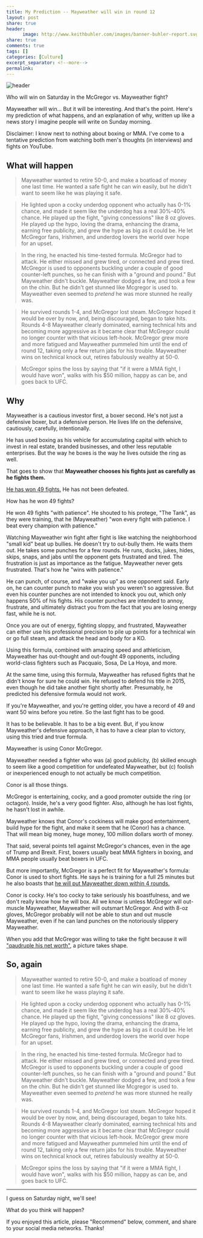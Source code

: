 ```yaml
---
title: My Prediction -- Mayweather will win in round 12
layout: post
share: true
header:
      image: http://www.keithbuhler.com/images/banner-buhler-report.svg
share: true
comments: true
tags: []
categories: [Culture]
excerpt_separator: <!--more-->
permalink: 
---
```



![header](https://static.independent.co.uk/s3fs-public/thumbnails/image/2017/07/25/18/mayweather-mcgregor-2.jpg)


Who will win on Saturday in the McGregor vs. Mayweather fight? 

Mayweather will win... But it will be interesting. And that's the point. Here's my prediction of what happens, and an explanation of why, written up like a news story I imagine people will write on Sunday morning. 

Disclaimer: I know next to nothing about boxing or MMA. I've come to a tentative prediction from watching both men's thoughts (in interviews) and fights on YouTube. 

## What will happen


>Mayweather wanted to retire 50-0, and make a boatload of money one last time. He wanted a safe fight he can win easily, but he didn't want to seem like he was playing it safe. 

>He lighted upon a cocky underdog opponent who actually has 0-1% chance, and made it seem like the underdog has a real 30%-40% chance. He played up the fight, "giving concessions" like 8 oz gloves. He played up the hypo, loving the drama, enhancing the drama, earning free publicity, and grew the hype as big as it could be. He let McGregor fans, Irishmen, and underdog lovers the world over hope for an upset. 

>In the ring, he enacted his time-tested formula. McGregor had to attack. He either missed and grew tired, or connected and grew tired. McGregor is used to opponents buckling under a couple of good counter-left punches, so he can finish with a "ground and pound." But Mayweather didn't buckle.   Mayweather dodged a few, and took a few on the chin. But he didn't get stunned like Mcgregor is used to. Mayweather even seemed to *pretend* he was more stunned he really was. 

>He survived rounds 1-4, and McGregor lost steam. McGregor hoped it would be over by now, and, being discouraged, began to take hits. Rounds 4-8 Mayweather clearly dominated, earning technical hits and becoming more aggressive as it became clear that McGregor could no longer counter with that vicious left-hook. McGregor grew more and more fatigued and Mayweather pummeled him until the end of round 12, taking only a few return jabs for his trouble. Mayweather wins on technical knock out, retires fabulously wealthy at 50-0. 

>McGregor spins the loss by saying that "if it were a MMA fight, I would have won", walks with his $50 million, happy as can be, and goes back to UFC. 



## Why

Mayweather is a cautious investor first, a boxer second. He's not just a defensive boxer, but a defensive person. He lives life on the defensive, cautiously, carefully, intentionally. 

<!--more-->

He has used boxing as his vehicle for accumulating capital with which to invest in real estate, branded businesses, and other less reputable enterprises. But the way he boxes is the way he lives outside the ring as well. 

That goes to show that **Mayweather chooses his fights just as carefully as he fights them.**

[He has won 49 fights.](https://www.youtube.com/watch?v=ZHIhsLhQ-q8) He has not been defeated. 

How has he won 49 fights? 

He won 49 fights "with patience". He shouted to his protege, "The Tank", as they were training, that he (Mayweather) "won every fight with patience. I beat every champion with patience." 

Watching Mayweather win fight after fight is like watching the neighborhood "small kid" beat up bullies. He doesn't try to out-bully them. He waits them out. He takes some punches for a few rounds. He runs, ducks, jukes, hides, skips, snaps, and jabs until the opponent gets frustrated and tired. The frustration is just as importance as the fatigue. Mayweather never gets frustrated. That's how he "wins with patience." 

He can punch, of course, and "wake you up" as one opponent said. Early on, he can counter punch to make you wish you weren't so aggressive. But even his counter punches are not intended to knock you out, which only happens 50% of his fights. His counter punches are intended to annoy, frustrate, and ultimately distract you from the fact that you are losing energy fast, while he is not. 

Once you are out of energy, fighting sloppy, and frustrated, Mayweather can either use his professional precision to pile up points for a technical win or go full steam, and attack the head and body for a KO. 

Using this formula, combined with amazing speed and athleticism, Mayweather has out-thought and out-fought 49 opponents, including world-class fighters such as Pacquaio, Sosa, De La Hoya, and more. 

At the same time, using this formula, Mayweather has refused fights that he didn't know for sure he could win. He refused to defend his title in 2015, even though he did take another fight shortly after. Presumably, he predicted his defensive formula would not work.  

If you're Mayweather, and you're getting older, you have a record of 49 and want 50 wins before you retire. So the last fight has to be good. 

It has to be believable. It has to be a big event. But, if you know Mayweather's defensive approach, it has to have a clear plan to victory, using this tried and true formula. 

Mayweather is using Conor McGregor. 

Mayweather needed a fighter who was (a) good publicity, (b) skilled enough to seem like a good competition for undefeated Mayweather, but (c) foolish or inexperienced enough to not actually be much competition. 

Conor is all those things. 

McGregor is entertaining, cocky, and a good promoter outside the ring (or octagon). Inside, he's a very good fighter. Also, although he has lost fights, he hasn't lost in awhile. 

Mayweather knows that Conor's cockiness will make good entertainment, build hype for the fight, and make it seem that he (Conor) has a chance. That will mean big money, huge money, 100 million dollars worth of money. 

That said, several points tell against McGregor's chances, even in the age of Trump and Brexit. First, boxers usually beat MMA fighters in boxing, and MMA people usually beat boxers in UFC. 

But more importantly, McGregor is a perfect fit for Mayweather's formula:  Conor is used to short fights. He says he is training for a full 25 minutes but he also boasts that [he will put Mayweather down within 4 rounds.](https://www.youtube.com/watch?v=G692bsrWTWk) 

Conor is cocky. He's too cocky to take seriously his boastfulness, and we don't really know how he will box. All we know is unless McGregor will out-muscle Mayweather, Mayweather will outsmart McGregor. And with 8-oz gloves, McGregor probably will not be able to stun and out muscle Mayweather, even if he can land punches on the notoriously slippery Mayweather. 

When you add that McGregor was willing to take the fight because it will ["qaudruple his net worth"](https://www.youtube.com/watch?v=Fgf7mU05WSE), a picture takes shape. 



## So, again

>Mayweather wanted to retire 50-0, and make a boatload of money one last time. He wanted a safe fight he can win easily, but he didn't want to seem like he wass playing it safe. 

>He lighted upon a cocky underdog opponent who actually has 0-1% chance, and made it seem like the underdog has a real 30%-40% chance. He played up the fight, "giving concessions" like 8 oz gloves. He played up the hypo, loving the drama, enhancing the drama, earning free publicity, and grew the hype as big as it could be. He let McGregor fans, Irishmen, and underdog lovers the world over hope for an upset. 

>In the ring, he enacted his time-tested formula. McGregor had to attack. He either missed and grew tired, or connected and grew tired. McGregor is used to opponents buckling under a couple of good counter-left punches, so he can finish with a "ground and pound." But Mayweather didn't buckle.   Mayweather dodged a few, and took a few on the chin. But he didn't get stunned like Mcgregor is used to. Mayweather even seemed to *pretend* he was more stunned he really was. 

>He survived rounds 1-4, and McGregor lost steam. McGregor hoped it would be over by now, and, being discouraged, began to take hits. Rounds 4-8 Mayweather clearly dominated, earning technical hits and becoming more aggressive as it became clear that McGregor could no longer counter with that vicious left-hook. McGregor grew more and more fatigued and Mayweather pummeled him until the end of round 12, taking only a few return jabs for his trouble. Mayweather wins on technical knock out, retires fabulously wealthy at 50-0. 

>McGregor spins the loss by saying that "if it were a MMA fight, I would have won", walks with his $50 million, happy as can be, and goes back to UFC. 


---

I guess on Saturday night, we'll see!

What do you think will happen? 

If you enjoyed this article, please "Recommend" below, comment, and share to your social media networks. Thanks!
